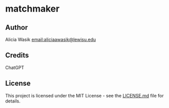 # matchmaker

## Author
Alicia Wasik [email:aliciaawasik@lewisu.edu](mailto:aliciaawasik@lewisu.edu)

## Credits
ChatGPT

## License
This project is licensed under the MIT License - see the [LICENSE.md](LICENSE) file for details.